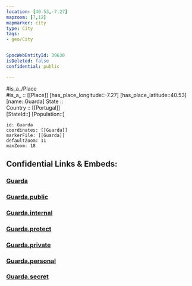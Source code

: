 ```yaml
---
location: [40.53,-7.27] 
mapzoom: [7,12] 
mapmarker: city 
type: City
tags:
- geo/City


SpocWebEntityId: 30630
isDeleted: false
confidential: public

---
```

#is_a_/Place  
#is_a_ :: [[Place]] 
[has_place_longitude::-7.27] 
[has_place_latitude::40.53] 
[name::Guarda] 
State ::  
Country :: [[Portugal]]  
[StateId::] 
[Population::] 



```leaflet
id: Guarda
coordinates: [[Guarda]] 
markerFile: [[Guarda]] 
defaultZoom: 11 
maxZoom: 18
```


## Confidential Links & Embeds: 

### [Guarda](/_Standards/Earth/Continent/Europe/Europe~South/Portugal/Districts~Portugal/Guarda/City/Guarda.md) 

### [Guarda.public](/_public/Earth/Continent/Europe/Europe~South/Portugal/Districts~Portugal/Guarda/City/Guarda.public.md) 

### [Guarda.internal](/_internal/Earth/Continent/Europe/Europe~South/Portugal/Districts~Portugal/Guarda/City/Guarda.internal.md) 

### [Guarda.protect](/_protect/Earth/Continent/Europe/Europe~South/Portugal/Districts~Portugal/Guarda/City/Guarda.protect.md) 

### [Guarda.private](/_private/Earth/Continent/Europe/Europe~South/Portugal/Districts~Portugal/Guarda/City/Guarda.private.md) 

### [Guarda.personal](/_personal/Earth/Continent/Europe/Europe~South/Portugal/Districts~Portugal/Guarda/City/Guarda.personal.md) 

### [Guarda.secret](/_secret/Earth/Continent/Europe/Europe~South/Portugal/Districts~Portugal/Guarda/City/Guarda.secret.md)

